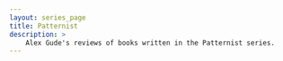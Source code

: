```yaml
---
layout: series_page
title: Patternist
description: >
    Alex Gude's reviews of books written in the Patternist series.
---
```


